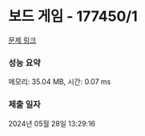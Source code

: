 # 보드 게임 - 177450/1 

[문제 링크](https://level.goorm.io/exam/177450/%EB%B3%B4%EB%93%9C-%EA%B2%8C%EC%9E%84/quiz/1) 

### 성능 요약

메모리: 35.04 MB, 시간: 0.07 ms

### 제출 일자

2024년 05월 28일 13:29:16

